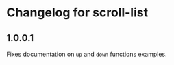# Changelog for scroll-list

## 1.0.0.1

Fixes documentation on `up` and `down` functions examples.
